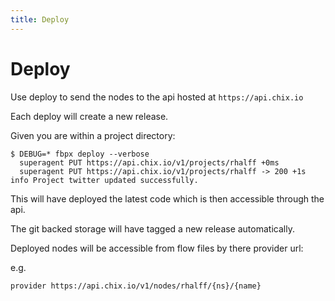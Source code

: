 ```yaml
---
title: Deploy
---
```


# Deploy
Use deploy to send the nodes to the api hosted at `https://api.chix.io`

Each deploy will create a new release.

Given you are within a project directory:

```
$ DEBUG=* fbpx deploy --verbose
  superagent PUT https://api.chix.io/v1/projects/rhalff +0ms
  superagent PUT https://api.chix.io/v1/projects/rhalff -> 200 +1s
info Project twitter updated successfully.  
```

This will have deployed the latest code which is then accessible through the api.

The git backed storage will have tagged a new release automatically.

Deployed nodes will be accessible from flow files by there provider url:

e.g.
```
provider https://api.chix.io/v1/nodes/rhalff/{ns}/{name}
```
